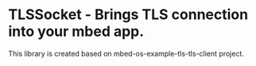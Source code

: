 # TLSSocket - Brings TLS connection into your mbed app.

This library is created based on mbed-os-example-tls-tls-client project.


